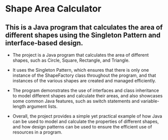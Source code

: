 # Shape Area Calculator
## This is a Java program that calculates the area of different shapes using the Singleton Pattern and interface-based design.

* The project is a Java program that calculates the area of different shapes, such as Circle, Square, Rectangle, and Triangle.

* It uses the Singleton Pattern, which ensures that there is only one instance of the ShapeFactory class throughout the program, and that instances of the various shapes are created and managed efficiently. 

* The program demonstrates the use of interfaces and class inheritance to model different shapes and calculate their areas, and also showcases some common Java features, such as switch statements and variable-length argument lists.

* Overall, the project provides a simple yet practical example of how Java can be used to model and calculate the properties of different shapes, and how design patterns can be used to ensure the efficient use of resources in a program.
